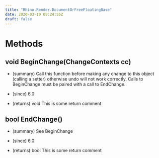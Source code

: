 ```yaml
---
title: "Rhino.Render.DocumentOrFreeFloatingBase"
date: 2020-03-10 09:24:55Z
draft: false
---
```


# Methods
## void BeginChange(ChangeContexts cc)
- (summary) 
     Call this function before making any change to this object (calling a setter) otherwise undo will not work correctly.  Calls to BeginChange must be paired with a call to EndChange.
     
- (since) 6.0
- (returns) void This is some return comment
## bool EndChange()
- (summary) 
     See BeginChange
     
- (since) 6.0
- (returns) bool This is some return comment
